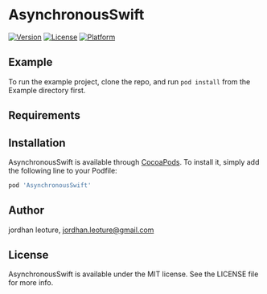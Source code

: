 # AsynchronousSwift


[![Version](https://img.shields.io/cocoapods/v/AsynchronousSwift.svg?style=flat)](http://cocoapods.org/pods/AsynchronousSwift)
[![License](https://img.shields.io/cocoapods/l/AsynchronousSwift.svg?style=flat)](http://cocoapods.org/pods/AsynchronousSwift)
[![Platform](https://img.shields.io/cocoapods/p/AsynchronousSwift.svg?style=flat)](http://cocoapods.org/pods/AsynchronousSwift)

## Example

To run the example project, clone the repo, and run `pod install` from the Example directory first.

## Requirements

## Installation

AsynchronousSwift is available through [CocoaPods](http://cocoapods.org). To install
it, simply add the following line to your Podfile:

```ruby
pod 'AsynchronousSwift'
```

## Author

jordhan leoture, jordhan.leoture@gmail.com

## License

AsynchronousSwift is available under the MIT license. See the LICENSE file for more info.
